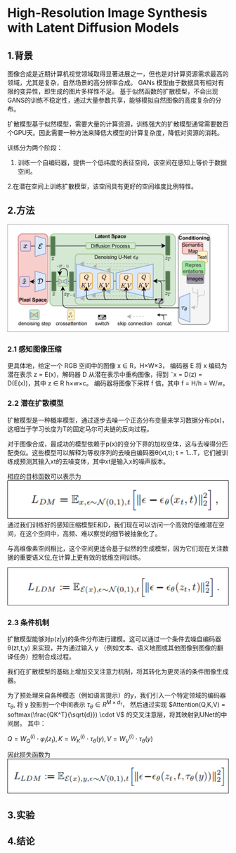 # High-Resolution Image Synthesis with Latent Diffusion Models

## 1.背景

图像合成是近期计算机视觉领域取得显著进展之一，但也是对计算资源需求最高的领域，尤其是复杂，自然场景的高分辨率合成。
GANs 模型由于数据具有相对有限的变异性，即生成的图片多样性不足。
基于似然函数的扩散模型，不会出现GANS的训练不稳定性，通过大量参数共享，能够模拟自然图像的高度复杂的分布。

扩散模型基于似然模型，需要大量的计算资源，训练强大的扩散模型通常需要数百个GPU天。因此需要一种方法来降低大模型的计算复杂度，降低对资源的消耗。

训练分为两个阶段：

1. 训练一个自编码器，提供一个低纬度的表征空间，该空间在感知上等价于数据空间。

2.在潜在空间上训练扩散模型，该空间具有更好的空间维度比例特性。

## 2.方法

![sd](./image/sd.png)

### 2.1 感知图像压缩

更具体地，给定一个 RGB 空间中的图像 x ∈ R，H×W×3，
编码器 E 将 x 编码为潜在表示 z = E(x)，解码器 D 从潜在表示中重构图像，得到 ˜x = D(z) = D(E(x))，其中 z ∈ R
h×w×c。
编码器将图像下采样 f 倍，其中 f = H/h = W/w。

### 2.2 潜在扩散模型

扩散模型是一种概率模型，通过逐步去噪一个正态分布变量来学习数据分布p(x)，这相当于学习长度为T的固定马尔可夫链的反向过程。

对于图像合成，最成功的模型依赖于p(x)的变分下界的加权变体，这与去噪得分匹配类似。这些模型可以解释为等权序列的去噪自编码器θ(xt,t); t = 1...T，它们被训练成预测其输入xt的去噪变体，其中xt是输入x的噪声版本。

相应的目标函数可以表示为
![dm_loss](./image/dm_loss.png)
通过我们训练好的感知压缩模型E和D，我们现在可以访问一个高效的低维潜在空间，在这个空间中，高频、难以察觉的细节被抽象化了。

与高维像素空间相比，这个空间更适合基于似然的生成模型，因为它们现在关注数据的重要语义位,在计算上更有效的低维空间训练。

![ldm_loss](./image/ldm_loss.png)

### 2.3 条件机制

扩散模型能够对p(z|y)的条件分布进行建模。这可以通过一个条件去噪自编码器 θ(zt,t,y) 来实现，并为通过输入 y （例如文本、语义地图或其他图像到图像的翻译任务）控制合成过程。

我们在扩散模型的基础上增加交叉注意力机制，将其转化为更灵活的条件图像生成器。

为了预处理来自各种模态（例如语言提示）的y，我们引入一个特定领域的编码器 $\tau_\theta$, 将 y 投影到一个中间表示 $\tau_\theta \in R^{M \times d_\tau}$， 然后通过实现 $Attention(Q,K,V) = softmax(\frac{QK^T}{\sqrt{d}}) \cdot V$ 的交叉注意层，将其映射到UNet的中间层。
其中：

$Q=W_Q^{(i)} \cdot \varphi_i(z_t), K=W_K^{(i)} \cdot \tau_\theta(y), V=W^{(i)}_V\cdot\tau_\theta(y)$

因此损失函数为
![dm_condition_loss](./image/dm_condition_loss.png)

## 3.实验

## 4.结论

